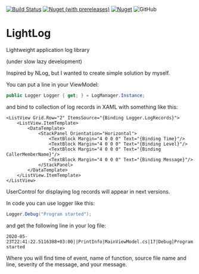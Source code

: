 [![Build Status](https://travis-ci.org/u1035/LightLog.svg?branch=master)](https://travis-ci.org/u1035/LightLog)
[![Nuget (with prereleases)](https://img.shields.io/nuget/vpre/LightLog)](https://www.nuget.org/packages/LightLog)
[![Nuget](https://img.shields.io/nuget/dt/LightLog)](https://www.nuget.org/packages/LightLog)
![GitHub](https://img.shields.io/github/license/u1035/LightLog)

# LightLog
Lightweight application log library

(under slow lazy development)

Inspired by NLog, but I wanted to create simple solution by myself.

You can put a line in your ViewModel:
```csharp
public Logger Logger { get; } = LogManager.Instance;
```
and bind to collection of log records in XAML with something like this:
```xaml
<ListView Grid.Row="2" ItemsSource="{Binding Logger.LogRecords}">
    <ListView.ItemTemplate>
        <DataTemplate>
            <StackPanel Orientation="Horizontal">
                <TextBlock Margin="4 0 0 0" Text="{Binding Time}"/>
                <TextBlock Margin="4 0 0 0" Text="{Binding Level}"/>
                <TextBlock Margin="4 0 0 0" Text="{Binding CallerMemberName}"/>
                <TextBlock Margin="4 0 0 0" Text="{Binding Message}"/>
            </StackPanel>
        </DataTemplate>
    </ListView.ItemTemplate>
</ListView>
```
UserControl for displaying log records will appear in next versions.

In code you can use logger like this:
```csharp
Logger.Debug("Program started"); 
```

and get the following line in your log file:

```
2020-05-23T22:41:22.5116388+03:00||PrintInfo|MainViewModel.cs|17|Debug|Program started
```
Where you will find time of event, name of function, source file name and line, severity of the message, and your message.
